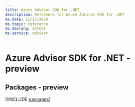 ```yaml
---
title: Azure Advisor SDK for .NET
description: Reference for Azure Advisor SDK for .NET
ms.date: 11/25/2024
ms.topic: reference
ms.devlang: dotnet
ms.service: advisor
---
```

# Azure Advisor SDK for .NET - preview
## Packages - preview
[!INCLUDE [packages](advisor-index.md)]